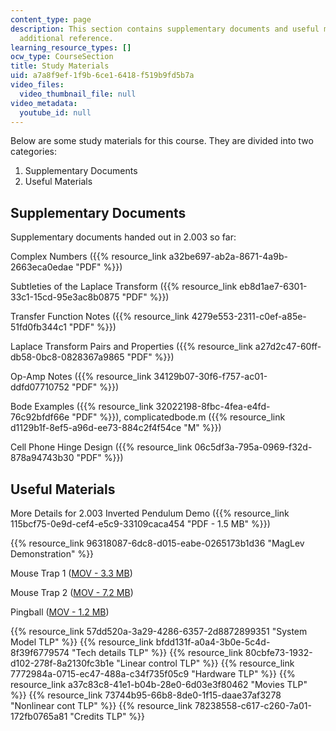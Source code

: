```yaml
---
content_type: page
description: This section contains supplementary documents and useful materials for
  additional reference.
learning_resource_types: []
ocw_type: CourseSection
title: Study Materials
uid: a7a8f9ef-1f9b-6ce1-6418-f519b9fd5b7a
video_files:
  video_thumbnail_file: null
video_metadata:
  youtube_id: null
---
```


Below are some study materials for this course. They are divided into two categories:

1.  Supplementary Documents
2.  Useful Materials

Supplementary Documents
-----------------------

Supplementary documents handed out in 2.003 so far:

Complex Numbers ({{% resource_link a32be697-ab2a-8671-4a9b-2663eca0edae "PDF" %}})

Subtleties of the Laplace Transform ({{% resource_link eb8d1ae7-6301-33c1-15cd-95e3ac8b0875 "PDF" %}})

Transfer Function Notes ({{% resource_link 4279e553-2311-c0ef-a85e-51fd0fb344c1 "PDF" %}})

Laplace Transform Pairs and Properties ({{% resource_link a27d2c47-60ff-db58-0bc8-0828367a9865 "PDF" %}})

Op-Amp Notes ({{% resource_link 34129b07-30f6-f757-ac01-ddfd07710752 "PDF" %}})

Bode Examples ({{% resource_link 32022198-8fbc-4fea-e4fd-76c92bfdf66e "PDF" %}}), complicatedbode.m ({{% resource_link d1129b1f-8ef5-a96d-ee73-884c2f4f54ce "M" %}})

Cell Phone Hinge Design ({{% resource_link 06c5df3a-795a-0969-f32d-878a94743b30 "PDF" %}})

Useful Materials
----------------

More Details for 2.003 Inverted Pendulum Demo ({{% resource_link 115bcf75-0e9d-cef4-e5c9-33109caca454 "PDF - 1.5 MB" %}})

{{% resource_link 96318087-6dc8-d015-eabe-0265173b1d36 "MagLev Demonstration" %}}

Mouse Trap 1 ([MOV - 3.3 MB](/ans7870/2/2.003/s05/studymaterials/mtrap1.mov))

Mouse Trap 2 ([MOV - 7.2 MB](/ans7870/2/2.003/s05/studymaterials/mtrap2.mov))

Pingball ([MOV - 1.2 MB](/ans7870/2/2.003/s05/studymaterials/pingball.mov))

{{% resource_link 57dd520a-3a29-4286-6357-2d8872899351 "System Model TLP" %}} {{% resource_link bfdd131f-a0a4-3b0e-5c4d-8f39f6779574 "Tech details TLP" %}} {{% resource_link 80cbfe73-1932-d102-278f-8a2130fc3b1e "Linear control TLP" %}} {{% resource_link 7772984a-0715-ec47-488a-c34f735f05c9 "Hardware TLP" %}} {{% resource_link a37c83c8-41e1-b04b-28e0-6d03e3f80462 "Movies TLP" %}} {{% resource_link 73744b95-66b8-8de0-1f15-daae37af3278 "Nonlinear cont TLP" %}} {{% resource_link 78238558-c617-c260-7a01-172fb0765a81 "Credits TLP" %}}
